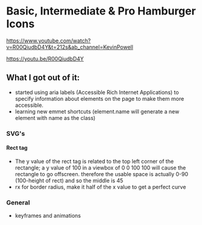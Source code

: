 # Basic, Intermediate & Pro Hamburger Icons

https://www.youtube.com/watch?v=R00QiudbD4Y&t=212s&ab_channel=KevinPowell

https://youtu.be/R00QiudbD4Y

## What I got out of it:

 - started using aria labels (Accessible Rich Internet Applications) to specify information about elements on the page to make them more accessible.
 - learning new emmet shortcuts (element.name will generate a new element with name as the class)

### SVG's
#### Rect tag
- The y value of the rect tag is related to the top left corner of the rectangle; a y value of 100 in a viewbox of 0 0 100 100 will cause the rectangle to go offscreen. therefore the usable space is actually 0-90 (100-height of rect) and so the middle is 45
- rx for border radius, make it half of the x value to get a perfect curve

### General
- keyframes and animations
